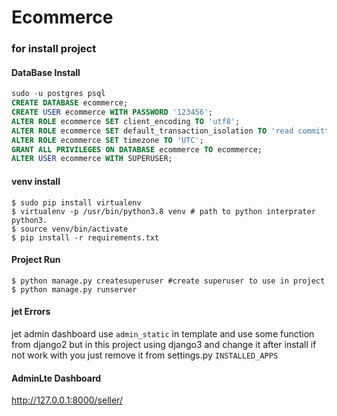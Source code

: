 # Ecommerce
### for install project 
#### DataBase Install 
```sql
sudo -u postgres psql
CREATE DATABASE ecommerce;
CREATE USER ecommerce WITH PASSWORD '123456';
ALTER ROLE ecommerce SET client_encoding TO 'utf8';
ALTER ROLE ecommerce SET default_transaction_isolation TO 'read committed';
ALTER ROLE ecommerce SET timezone TO 'UTC';
GRANT ALL PRIVILEGES ON DATABASE ecommerce TO ecommerce;
ALTER USER ecommerce WITH SUPERUSER;
```
#### venv install 
```
$ sudo pip install virtualenv 
$ virtualenv -p /usr/bin/python3.8 venv # path to python interprater python3.
$ source venv/bin/activate
$ pip install -r requirements.txt
```
#### Project Run
```
$ python manage.py createsuperuser #create superuser to use in project
$ python manage.py runserver
```
#### jet Errors
jet admin dashboard use `admin_static` in template and use some function from django2 but in this project using django3 and change it after install if not work with you just remove it from settings.py `INSTALLED_APPS`


#### AdminLte Dashboard
http://127.0.0.1:8000/seller/
